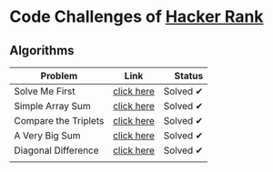 # Code Challenges of [Hacker Rank](https://www.hackerrank.com/)

## Algorithms
 


|        Problem        |      Link      |  Status  |
|-----------------------|:--------------:|---------:|
| Solve Me First        | [click here](https://github.com/itallosavieira/hacker-rank-challenges/tree/master/algorithms/00_solve-me-first) | Solved ✔ |
| Simple Array Sum      | [click here](https://github.com/itallosavieira/hacker-rank-challenges/tree/master/algorithms/01_simple-array-sum) | Solved ✔ |
| Compare the Triplets  | [click here](https://github.com/itallosavieira/hacker-rank-challenges/tree/master/algorithms/02_compare-the-triplets) | Solved ✔ |
| A Very Big Sum        | [click here](https://github.com/itallosavieira/hacker-rank-challenges/tree/master/algorithms/03_a-very-big-sum)   | Solved ✔ |
| Diagonal Difference   | [click here](https://github.com/itallosavieira/hacker-rank-challenges/tree/master/algorithms/04_diagonal-difference)   | Solved ✔ |
|    | []()   |  |





